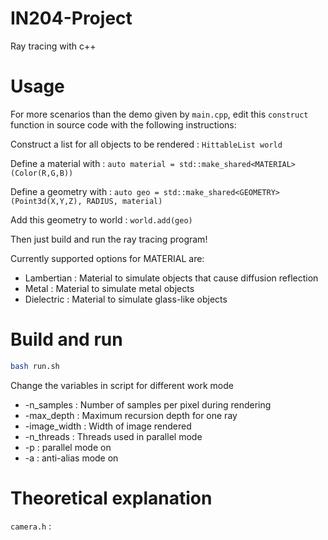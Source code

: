 # IN204-Project
Ray tracing with c++

# Usage
For more scenarios than the demo given by `main.cpp`, edit this `construct` function in source code with the following instructions:

Construct a list for all objects to be rendered : `HittableList world`

Define a material with : `auto material = std::make_shared<MATERIAL>(Color(R,G,B))`

Define a geometry with : `auto geo = std::make_shared<GEOMETRY>(Point3d(X,Y,Z), RADIUS, material)`

Add this geometry to world : `world.add(geo)`

Then just build and run the ray tracing program!

Currently supported options for MATERIAL are:
 - Lambertian : Material to simulate objects that cause diffusion reflection
 - Metal : Material to simulate metal objects
 - Dielectric : Material to simulate glass-like objects

# Build and run
```bash
bash run.sh
```
Change the variables in script for different work mode
 - -n_samples : Number of samples per pixel during rendering
 - -max_depth : Maximum recursion depth for one ray
 - -image_width : Width of image rendered
 - -n_threads : Threads used in parallel mode
 - -p : parallel mode on
 - -a : anti-alias mode on

# Theoretical explanation

`camera.h` : 